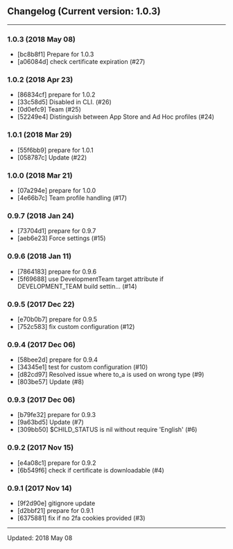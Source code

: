 ## Changelog (Current version: 1.0.3)

-----------------

### 1.0.3 (2018 May 08)

* [bc8b8f1] Prepare for 1.0.3
* [a06084d] check certificate expiration (#27)

### 1.0.2 (2018 Apr 23)

* [86834cf] prepare for 1.0.2
* [33c58d5] Disabled in CLI. (#26)
* [0d0efc9] Team (#25)
* [52249e4] Distinguish between App Store and Ad Hoc profiles (#24)

### 1.0.1 (2018 Mar 29)

* [55f6bb9] prepare for 1.0.1
* [058787c] Update (#22)

### 1.0.0 (2018 Mar 21)

* [07a294e] prepare for 1.0.0
* [4e66b7c] Team profile handling (#17)

### 0.9.7 (2018 Jan 24)

* [73704d1] prepare for 0.9.7
* [aeb6e23] Force settings (#15)

### 0.9.6 (2018 Jan 11)

* [7864183] prepare for 0.9.6
* [5f69688] use DevelopmentTeam target attribute if DEVELOPMENT_TEAM build settin… (#14)

### 0.9.5 (2017 Dec 22)

* [e70b0b7] prepare for 0.9.5
* [752c583] fix custom configuration (#12)

### 0.9.4 (2017 Dec 06)

* [58bee2d] prepare for 0.9.4
* [34345e1] test for custom configuration (#10)
* [d82cd97] Resolved issue where to_a is used on wrong type (#9)
* [803be57] Update (#8)

### 0.9.3 (2017 Dec 06)

* [b79fe32] prepare for 0.9.3
* [9a63bd5] Update (#7)
* [309bb50] $CHILD_STATUS is nil without require 'English' (#6)

### 0.9.2 (2017 Nov 15)

* [e4a08c1] prepare for 0.9.2
* [6b549f6] check if certificate is downloadable (#4)

### 0.9.1 (2017 Nov 14)

* [9f2d90e] gitignore update
* [d2bbf21] prepare for 0.9.1
* [6375881] fix if no 2fa cookies provided (#3)

-----------------

Updated: 2018 May 08